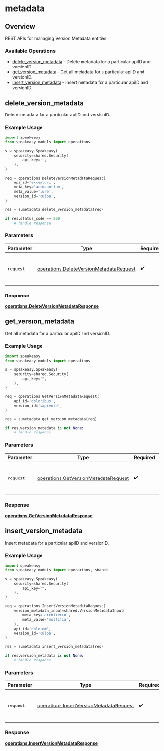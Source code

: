 # metadata

## Overview

REST APIs for managing Version Metadata entities

### Available Operations

* [delete_version_metadata](#delete_version_metadata) - Delete metadata for a particular apiID and versionID.
* [get_version_metadata](#get_version_metadata) - Get all metadata for a particular apiID and versionID.
* [insert_version_metadata](#insert_version_metadata) - Insert metadata for a particular apiID and versionID.

## delete_version_metadata

Delete metadata for a particular apiID and versionID.

### Example Usage

```python
import speakeasy
from speakeasy.models import operations

s = speakeasy.Speakeasy(
    security=shared.Security(
        api_key="",
    ),
)

req = operations.DeleteVersionMetadataRequest(
    api_id='excepturi',
    meta_key='accusantium',
    meta_value='iure',
    version_id='culpa',
)

res = s.metadata.delete_version_metadata(req)

if res.status_code == 200:
    # handle response
```

### Parameters

| Parameter                                                                                          | Type                                                                                               | Required                                                                                           | Description                                                                                        |
| -------------------------------------------------------------------------------------------------- | -------------------------------------------------------------------------------------------------- | -------------------------------------------------------------------------------------------------- | -------------------------------------------------------------------------------------------------- |
| `request`                                                                                          | [operations.DeleteVersionMetadataRequest](../../models/operations/deleteversionmetadatarequest.md) | :heavy_check_mark:                                                                                 | The request object to use for the request.                                                         |


### Response

**[operations.DeleteVersionMetadataResponse](../../models/operations/deleteversionmetadataresponse.md)**


## get_version_metadata

Get all metadata for a particular apiID and versionID.

### Example Usage

```python
import speakeasy
from speakeasy.models import operations

s = speakeasy.Speakeasy(
    security=shared.Security(
        api_key="",
    ),
)

req = operations.GetVersionMetadataRequest(
    api_id='doloribus',
    version_id='sapiente',
)

res = s.metadata.get_version_metadata(req)

if res.version_metadata is not None:
    # handle response
```

### Parameters

| Parameter                                                                                    | Type                                                                                         | Required                                                                                     | Description                                                                                  |
| -------------------------------------------------------------------------------------------- | -------------------------------------------------------------------------------------------- | -------------------------------------------------------------------------------------------- | -------------------------------------------------------------------------------------------- |
| `request`                                                                                    | [operations.GetVersionMetadataRequest](../../models/operations/getversionmetadatarequest.md) | :heavy_check_mark:                                                                           | The request object to use for the request.                                                   |


### Response

**[operations.GetVersionMetadataResponse](../../models/operations/getversionmetadataresponse.md)**


## insert_version_metadata

Insert metadata for a particular apiID and versionID.

### Example Usage

```python
import speakeasy
from speakeasy.models import operations, shared

s = speakeasy.Speakeasy(
    security=shared.Security(
        api_key="",
    ),
)

req = operations.InsertVersionMetadataRequest(
    version_metadata_input=shared.VersionMetadataInput(
        meta_key='architecto',
        meta_value='mollitia',
    ),
    api_id='dolorem',
    version_id='culpa',
)

res = s.metadata.insert_version_metadata(req)

if res.version_metadata is not None:
    # handle response
```

### Parameters

| Parameter                                                                                          | Type                                                                                               | Required                                                                                           | Description                                                                                        |
| -------------------------------------------------------------------------------------------------- | -------------------------------------------------------------------------------------------------- | -------------------------------------------------------------------------------------------------- | -------------------------------------------------------------------------------------------------- |
| `request`                                                                                          | [operations.InsertVersionMetadataRequest](../../models/operations/insertversionmetadatarequest.md) | :heavy_check_mark:                                                                                 | The request object to use for the request.                                                         |


### Response

**[operations.InsertVersionMetadataResponse](../../models/operations/insertversionmetadataresponse.md)**

